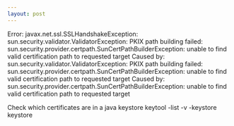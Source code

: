 ```yaml
---
layout: post
---
```


Error:
javax.net.ssl.SSLHandshakeException: sun.security.validator.ValidatorException: PKIX path building failed: sun.security.provider.certpath.SunCertPathBuilderException: unable to find valid certification path to requested target
Caused by: sun.security.validator.ValidatorException: PKIX path building failed: sun.security.provider.certpath.SunCertPathBuilderException: unable to find valid certification path to requested target
Caused by: sun.security.provider.certpath.SunCertPathBuilderException: unable to find valid certification path to requested target


Check which certificates are in a java keystore
keytool -list -v -keystore keystore
